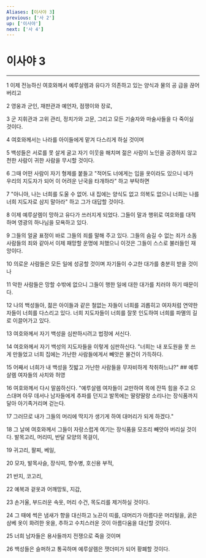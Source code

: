 ```yaml
---
Aliases: [이사야 3]
previous: ['사 2']
up: ['이사야']
next: ['사 4']
---
```

# 이사야 3

***


1 이제 전능하신 여호와께서 예루살렘과 유다가 의존하고 있는 양식과 물의 공 급을 끊어 버리고 

2 영웅과 군인, 재판관과 예언자, 점쟁이와 장로, 

3 군 지휘관과 고위 관리, 정치가와 고문, 그리고 모든 기술자와 마술사들을 다 죽이실 것이다. 

4 여호와께서는 나라를 아이들에게 맡겨 다스리게 하실 것이며 

5 백성들은 서로를 못 살게 굴고 자기 이웃을 해치며 젊은 사람이 노인을 공경하지 않고 천한 사람이 귀한 사람을 무시할 것이다. 

6 그때 어떤 사람이 자기 형제를 붙들고 "적어도 너에게는 입을 옷이라도 있으니 네가 우리의 지도자가 되어 이 어려운 난국을 타개하라" 하고 부탁하면 

7 "아니야, 나는 너희를 도울 수 없어. 내 집에는 양식도 없고 의복도 없으니 너희는 나를 너희 지도자로 삼지 말아라" 하고 그가 대답할 것이다. 

8 이제 예루살렘이 망하고 유다가 쓰러지게 되었다. 그들이 말과 행위로 여호와를 대적하며 영광의 하나님을 모욕하고 있다. 

9 그들의 얼굴 표정이 바로 그들의 죄를 말해 주고 있다. 그들의 숨길 수 없는 죄가 소돔 사람들의 죄와 같아서 이제 패망할 운명에 처했으니 이것은 그들이 스스로 불러들인 재앙이다. 

10 의로운 사람들은 모든 일에 성공할 것이며 자기들이 수고한 대가를 충분히 받을 것이나 

11 악한 사람들은 망할 수밖에 없으니 그들이 행한 일에 대한 대가를 치러야 하기 때문이다. 

12 나의 백성들아, 젊은 아이들과 같은 철없는 자들이 너희를 괴롭히고 여자처럼 연약한 자들이 너희를 다스리고 있다. 너희 지도자들이 너희를 잘못 인도하여 너희를 파멸의 길로 이끌어가고 있다. 

13 여호와께서 자기 백성을 심판하시려고 법정에 서신다. 

14 여호와께서 자기 백성의 지도자들을 이렇게 심판하신다. "너희는 내 포도원을 못 쓰게 만들었고 너희 집에는 가난한 사람들에게서 빼앗은 물건이 가득하다. 

15 어째서 너희가 내 백성을 짓밟고 가난한 사람들을 무자비하게 착취하느냐?" ## 예루살렘 여자들의 사치와 허영 

16 여호와께서 다시 말씀하신다. "예루살렘 여자들이 교만하여 목에 잔뜩 힘을 주고 으스대며 아무 데서나 남자들에게 추파를 던지고 발목에는 딸랑딸랑 소리나는 장식품까지 달아 아기족거리며 걷는다. 

17 그러므로 내가 그들의 머리에 딱지가 생기게 하여 대머리가 되게 하겠다." 

18 그 날에 여호와께서 그들이 자랑스럽게 여기는 장식품을 모조리 빼앗아 버리실 것이다. 발목고리, 머리띠, 반달 모양의 목걸이, 

19 귀고리, 팔찌, 베일, 

20 모자, 발목사슬, 장식띠, 향수병, 호신용 부적, 

21 반지, 코고리, 

22 예복과 겉옷과 어깨망토, 지갑, 

23 손거울, 부드러운 속옷, 머리 수건, 목도리를 제거하실 것이다. 

24 그 때에 썩은 냄새가 향을 대신하고 노끈이 띠를, 대머리가 아름다운 머리털을, 굵은 삼베 옷이 화려한 옷을, 추하고 수치스러운 것이 아름다움을 대신할 것이다. 

25 너희 남자들은 용사들까지 전쟁으로 죽을 것이며 

26 백성들은 슬퍼하고 통곡하며 예루살렘은 잿더미가 되어 황폐할 것이다.

